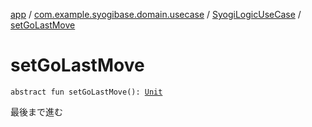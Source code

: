 [app](../../index.md) / [com.example.syogibase.domain.usecase](../index.md) / [SyogiLogicUseCase](index.md) / [setGoLastMove](./set-go-last-move.md)

# setGoLastMove

`abstract fun setGoLastMove(): `[`Unit`](https://kotlinlang.org/api/latest/jvm/stdlib/kotlin/-unit/index.html)

最後まで進む

